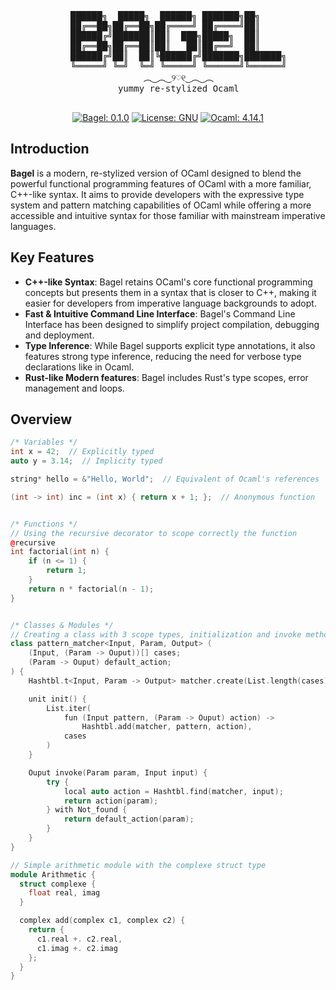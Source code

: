 <div align="center">
    <pre>
    ██████╗  █████╗  ██████╗ ███████╗██╗     
    ██╔══██╗██╔══██╗██╔════╝ ██╔════╝██║     
    ██████╔╝███████║██║  ███╗█████╗  ██║     
    ██╔══██╗██╔══██║██║   ██║██╔══╝  ██║     
    ██████╔╝██║  ██║╚██████╔╝███████╗███████╗
    ╚═════╝ ╚═╝  ╚═╝ ╚═════╝ ╚══════╝╚══════╝
    ︵‿︵‿୨♡୧‿︵‿︵
    yummy re-stylized Ocaml
  </pre>

  [![Bagel: 0.1.0](https://img.shields.io/badge/Bagel-0.1.0-51355a?style=for-the-badge)](https://github.com/ImSumire/BagelLang)
  [![License: GNU](https://img.shields.io/badge/License-GNU-ffd166?style=for-the-badge)](https://www.gnu.org/)
  [![Ocaml: 4.14.1](https://img.shields.io/badge/Ocaml-4.14.1-de7c5a?style=for-the-badge)](https://ocaml.org/)

</div>

## Introduction
**Bagel** is a modern, re-stylized version of OCaml designed to blend the powerful functional programming features of OCaml with a more familiar, C++-like syntax. It aims to provide developers with the expressive type system and pattern matching capabilities of OCaml while offering a more accessible and intuitive syntax for those familiar with mainstream imperative languages.

## Key Features
- **C++-like Syntax**: Bagel retains OCaml's core functional programming concepts but presents them in a syntax that is closer to C++, making it easier for developers from imperative language backgrounds to adopt.
- **Fast & Intuitive Command Line Interface**: Bagel's Command Line Interface has been designed to simplify project compilation, debugging and deployment.
- **Type Inference**: While Bagel supports explicit type annotations, it also features strong type inference, reducing the need for verbose type declarations like in Ocaml.
- **Rust-like Modern features**: Bagel includes Rust's type scopes, error management and loops.

## Overview
```cpp
/* Variables */
int x = 42;  // Explicitly typed
auto y = 3.14;  // Implicity typed

string* hello = &"Hello, World";  // Equivalent of Ocaml's references

(int -> int) inc = (int x) { return x + 1; };  // Anonymous function


/* Functions */
// Using the recursive decorator to scope correctly the function
@recursive
int factorial(int n) {
    if (n <= 1) {
        return 1;
    }
    return n * factorial(n - 1);
}


/* Classes & Modules */
// Creating a class with 3 scope types, initialization and invoke method
class pattern_matcher<Input, Param, Output> (
    (Input, (Param -> Ouput))[] cases;
    (Param -> Ouput) default_action;
) {
    Hashtbl.t<Input, Param -> Output> matcher.create(List.length(cases));

    unit init() {
        List.iter(
            fun (Input pattern, (Param -> Ouput) action) ->
                Hashtbl.add(matcher, pattern, action),
            cases
        )
    }

    Ouput invoke(Param param, Input input) {
        try {
            local auto action = Hashtbl.find(matcher, input);
            return action(param);
        } with Not_found {
            return default_action(param);
        }
    }
}

// Simple arithmetic module with the complexe struct type
module Arithmetic {
  struct complexe {
    float real, imag
  }

  complex add(complex c1, complex c2) {
    return {
      c1.real +. c2.real,
      c1.imag +. c2.imag
    };
  }
}
```
